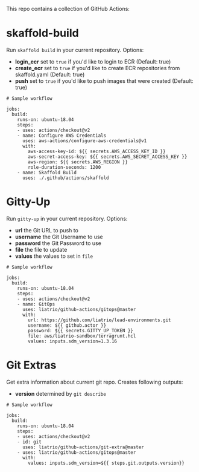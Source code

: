 This repo contains a collection of GitHub Actions:

# skaffold-build
Run `skaffold build` in your current repository.  Options:

* **login_ecr** set to `true` if you'd like to login to ECR (Default: true)
* **create_ecr** set to `true` if you'd like to create ECR repositories from skaffold.yaml (Default: true)
* **push** set to `true` if you'd like to push images that were created (Default: true)

```
# Sample workflow

jobs:
  build:
    runs-on: ubuntu-18.04
    steps:
    - uses: actions/checkout@v2
    - name: Configure AWS Credentials
      uses: aws-actions/configure-aws-credentials@v1
      with:
        aws-access-key-id: ${{ secrets.AWS_ACCESS_KEY_ID }}
        aws-secret-access-key: ${{ secrets.AWS_SECRET_ACCESS_KEY }}
        aws-region: ${{ secrets.AWS_REGION }}
        role-duration-seconds: 1200
    - name: Skaffold Build
      uses: ./.github/actions/skaffold
```

# Gitty-Up
Run `gitty-up` in your current repository.  Options:

* **url** the Git URL to push to
* **username** the Git Username to use 
* **password** the Git Password to use
* **file** the file to update
* **values** the values to set in `file`

```
# Sample workflow

jobs:
  build:
    runs-on: ubuntu-18.04
    steps:
    - uses: actions/checkout@v2
    - name: GitOps
      uses: liatrio/github-actions/gitops@master
      with:
        url: https://github.com/liatrio/lead-environments.git
        username: ${{ github.actor }}
        password: ${{ secrets.GITTY_UP_TOKEN }}
        file: aws/liatrio-sandbox/terragrunt.hcl
        values: inputs.sdm_version=1.3.16
```

# Git Extras
Get extra information about current git repo.  Creates following outputs:

* **version** determined by `git describe`

```
# Sample workflow

jobs:
  build:
    runs-on: ubuntu-18.04
    steps:
    - uses: actions/checkout@v2
    - id: git
      uses: liatrio/github-actions/git-extra@master
    - uses: liatrio/github-actions/gitops@master
      with:
        values: inputs.sdm_version=${{ steps.git.outputs.version}}
```
